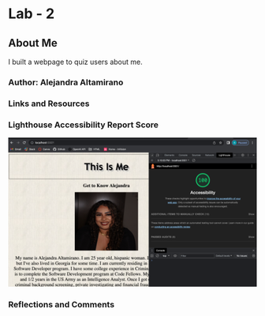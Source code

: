 # Lab - 2

## About Me

I built a webpage to quiz users about me.

### Author: Alejandra Altamirano

### Links and Resources

### Lighthouse Accessibility Report Score

![Alt text](<Screenshot 2023-07-11 at 5.10.46 PM.png>)

### Reflections and Comments
